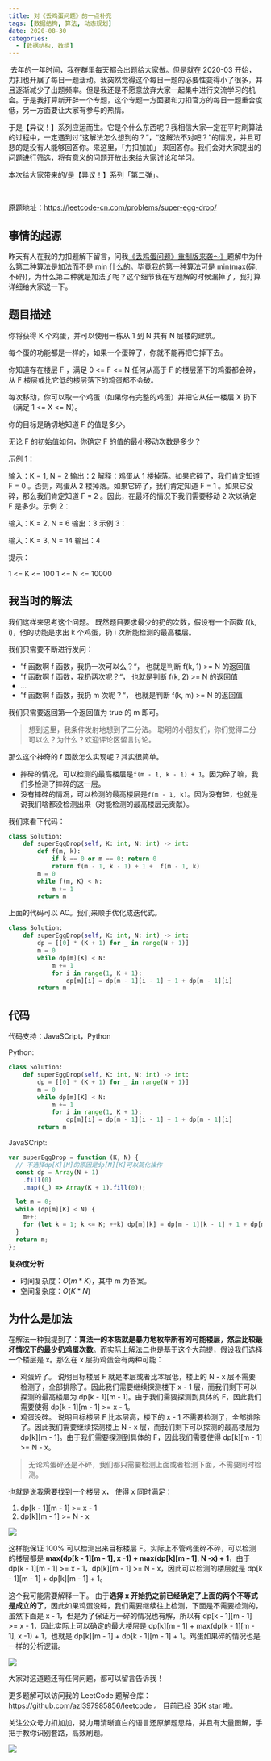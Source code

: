 ```yaml
---
title: 对《丢鸡蛋问题》的一点补充
tags: [数据结构, 算法, 动态规划]
date: 2020-08-30
categories:
  - [数据结构, 数组]
---
```


​ 去年的一年时间，我在群里每天都会出题给大家做。但是就在 2020-03 开始，力扣也开展了每日一题活动。我突然觉得这个每日一题的必要性变得小了很多，并且逐渐减少了出题频率。但是我还是不愿意放弃大家一起集中进行交流学习的机会。于是我打算新开辟一个专题，这个专题一方面要和力扣官方的每日一题重合度低，另一方面要让大家有参与的热情。

于是【异议！】系列应运而生。它是个什么东西呢？我相信大家一定在平时刷算法的过程中，一定遇到过“这解法怎么想到的？”，“这解法不对吧？”的情况，并且可悲的是没有人能够回答你。来这里，「力扣加加」 来回答你。我们会对大家提出的问题进行筛选，将有意义的问题开放出来给大家讨论和学习。

本次给大家带来的/是【异议！】系列「第二弹」。

​<!-- more -->

原题地址：https://leetcode-cn.com/problems/super-egg-drop/

## 事情的起源

昨天有人在我的力扣题解下留言，问我[《丢鸡蛋问题》重制版来袭～》](https://leetcode-cn.com/problems/super-egg-drop/solution/diu-ji-dan-wen-ti-zhong-zhi-ban-lai-xi-by-fe-lucif/568276/)题解中为什么第二种算法是加法而不是 min 什么的。毕竟我的第一种算法可是 min(max(碎, 不碎))，为什么第二种就是加法了呢？这个细节我在写题解的时候漏掉了，我打算详细给大家说一下。

## 题目描述

你将获得 K 个鸡蛋，并可以使用一栋从 1 到 N 共有 N 层楼的建筑。

每个蛋的功能都是一样的，如果一个蛋碎了，你就不能再把它掉下去。

你知道存在楼层 F ，满足 0 <= F <= N 任何从高于 F 的楼层落下的鸡蛋都会碎，从 F 楼层或比它低的楼层落下的鸡蛋都不会破。

每次移动，你可以取一个鸡蛋（如果你有完整的鸡蛋）并把它从任一楼层 X 扔下（满足 1 <= X <= N）。

你的目标是确切地知道 F 的值是多少。

无论 F 的初始值如何，你确定 F 的值的最小移动次数是多少？

示例 1：

输入：K = 1, N = 2 输出：2 解释：鸡蛋从 1 楼掉落。如果它碎了，我们肯定知道 F = 0 。否则，鸡蛋从 2 楼掉落。如果它碎了，我们肯定知道 F = 1 。如果它没碎，那么我们肯定知道 F = 2 。因此，在最坏的情况下我们需要移动 2 次以确定 F 是多少。示例 2：

输入：K = 2, N = 6 输出：3 示例 3：

输入：K = 3, N = 14 输出：4

提示：

1 <= K <= 100 1 <= N <= 10000

## 我当时的解法

我们这样来思考这个问题。 既然题目要求最少的扔的次数，假设有一个函数 f(k, i)，他的功能是求出 k 个鸡蛋，扔 i 次所能检测的最高楼层。

我们只需要不断进行发问：

- ”f 函数啊 f 函数，我扔一次可以么？“， 也就是判断 f(k, 1) >= N 的返回值
- ”f 函数啊 f 函数，我扔两次呢？“， 也就是判断 f(k, 2) >= N 的返回值
- ...
- ”f 函数啊 f 函数，我扔 m 次呢？“， 也就是判断 f(k, m) >= N 的返回值

我们只需要返回第一个返回值为 true 的 m 即可。

> 想到这里，我条件发射地想到了二分法。 聪明的小朋友们，你们觉得二分可以么？为什么？欢迎评论区留言讨论。

那么这个神奇的 f 函数怎么实现呢？其实很简单。

- 摔碎的情况，可以检测的最高楼层是`f(m - 1, k - 1) + 1`。因为碎了嘛，我们多检测了摔碎的这一层。
- 没有摔碎的情况，可以检测的最高楼层是`f(m - 1, k)`。因为没有碎，也就是说我们啥都没检测出来（对能检测的最高楼层无贡献）。

我们来看下代码：

```py
class Solution:
    def superEggDrop(self, K: int, N: int) -> int:
        def f(m, k):
            if k == 0 or m == 0: return 0
            return f(m - 1, k - 1) + 1 +  f(m - 1, k)
        m = 0
        while f(m, K) < N:
            m += 1
        return m
```

上面的代码可以 AC。我们来顺手优化成迭代式。

```py
class Solution:
    def superEggDrop(self, K: int, N: int) -> int:
        dp = [[0] * (K + 1) for _ in range(N + 1)]
        m = 0
        while dp[m][K] < N:
            m += 1
            for i in range(1, K + 1):
                dp[m][i] = dp[m - 1][i - 1] + 1 + dp[m - 1][i]
        return m
```

## 代码

代码支持：JavaSCript，Python

Python:

```py
class Solution:
    def superEggDrop(self, K: int, N: int) -> int:
        dp = [[0] * (K + 1) for _ in range(N + 1)]
        m = 0
        while dp[m][K] < N:
            m += 1
            for i in range(1, K + 1):
                dp[m][i] = dp[m - 1][i - 1] + 1 + dp[m - 1][i]
        return m
```

JavaSCript:

```js
var superEggDrop = function (K, N) {
  // 不选择dp[K][M]的原因是dp[M][K]可以简化操作
  const dp = Array(N + 1)
    .fill(0)
    .map((_) => Array(K + 1).fill(0));

  let m = 0;
  while (dp[m][K] < N) {
    m++;
    for (let k = 1; k <= K; ++k) dp[m][k] = dp[m - 1][k - 1] + 1 + dp[m - 1][k];
  }
  return m;
};
```

**复杂度分析**

- 时间复杂度：$O(m * K)$，其中 m 为答案。
- 空间复杂度：$O(K * N)$

## 为什么是加法

在解法一种我提到了：**算法一的本质就是暴力地枚举所有的可能楼层，然后比较最坏情况下的最少扔鸡蛋次数**。而实际上解法二也是基于这个大前提，假设我们选择一个楼层是 x。那么在 x 层扔鸡蛋会有两种可能：

- 鸡蛋碎了。 说明目标楼层 F 就是本层或者比本层低，楼上的 N - x 层不需要检测了，全部排除了。因此我们需要继续探测楼下 x - 1 层，而我们剩下可以探测的最高楼层为 dp[k - 1][m - 1]。由于我们需要探测到具体的 F，因此我们需要使得 dp[k - 1][m - 1] >= x - 1。
- 鸡蛋没碎。 说明目标楼层 F 比本层高，楼下的 x - 1 不需要检测了，全部排除了。因此我们需要继续探测楼上 N - x 层，而我们剩下可以探测的最高楼层为 dp[k][m - 1]。由于我们需要探测到具体的 F，因此我们需要使得 dp[k][m - 1] >= N - x。

> 无论鸡蛋碎还是不碎，我们都只需要检测上面或者检测下面，不需要同时检测。

也就是说我需要找到一个楼层 x， 使得 x 同时满足：

1. dp[k - 1][m - 1] >= x - 1
2. dp[k][m - 1] >= N - x

![](https://p.ipic.vip/g5kyzt.jpg)

这样能保证 100% 可以检测出来目标楼层 F。实际上不管鸡蛋碎不碎，可以检测的楼层都是 **max(dp[k - 1][m - 1], x -1) + max(dp[k][m - 1], N -x) + 1**，由于 dp[k - 1][m - 1] >= x - 1，dp[k][m - 1] >= N - x，因此可以检测的楼层就是 dp[k - 1][m - 1] + dp[k][m - 1] + 1。

这个我可能需要解释一下。 由于**选择 x 开始扔之前已经确定了上面的两个不等式是成立的了**，因此如果鸡蛋没碎，我们需要继续往上检测，下面是不需要检测的，虽然下面是 x - 1，但是为了保证万一碎的情况也有解，所以有 dp[k - 1][m - 1] >= x - 1，因此实际上可以确定的最大楼层是 dp[k][m - 1] + max(dp[k - 1][m - 1], x -1) + 1，也就是 dp[k][m - 1] + dp[k - 1][m - 1] + 1。鸡蛋如果碎的情况也是一样的分析逻辑。

![](https://p.ipic.vip/g8s77i.jpg)

大家对这道题还有任何问题，都可以留言告诉我！

更多题解可以访问我的 LeetCode 题解仓库：https://github.com/azl397985856/leetcode 。 目前已经 35K star 啦。

关注公众号力扣加加，努力用清晰直白的语言还原解题思路，并且有大量图解，手把手教你识别套路，高效刷题。

![](https://p.ipic.vip/sj5pm1.jpg)
